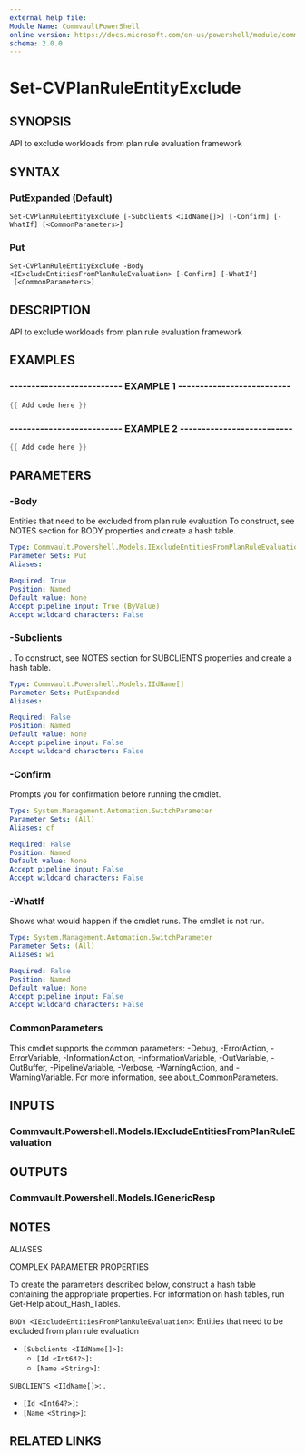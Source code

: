 ```yaml
---
external help file:
Module Name: CommvaultPowerShell
online version: https://docs.microsoft.com/en-us/powershell/module/commvaultpowershell/set-cvplanruleentityexclude
schema: 2.0.0
---
```


# Set-CVPlanRuleEntityExclude

## SYNOPSIS
API to exclude workloads from plan rule evaluation framework

## SYNTAX

### PutExpanded (Default)
```
Set-CVPlanRuleEntityExclude [-Subclients <IIdName[]>] [-Confirm] [-WhatIf] [<CommonParameters>]
```

### Put
```
Set-CVPlanRuleEntityExclude -Body <IExcludeEntitiesFromPlanRuleEvaluation> [-Confirm] [-WhatIf]
 [<CommonParameters>]
```

## DESCRIPTION
API to exclude workloads from plan rule evaluation framework

## EXAMPLES

### -------------------------- EXAMPLE 1 --------------------------
```powershell
{{ Add code here }}
```



### -------------------------- EXAMPLE 2 --------------------------
```powershell
{{ Add code here }}
```



## PARAMETERS

### -Body
Entities that need to be excluded from plan rule evaluation
To construct, see NOTES section for BODY properties and create a hash table.

```yaml
Type: Commvault.Powershell.Models.IExcludeEntitiesFromPlanRuleEvaluation
Parameter Sets: Put
Aliases:

Required: True
Position: Named
Default value: None
Accept pipeline input: True (ByValue)
Accept wildcard characters: False
```

### -Subclients
.
To construct, see NOTES section for SUBCLIENTS properties and create a hash table.

```yaml
Type: Commvault.Powershell.Models.IIdName[]
Parameter Sets: PutExpanded
Aliases:

Required: False
Position: Named
Default value: None
Accept pipeline input: False
Accept wildcard characters: False
```

### -Confirm
Prompts you for confirmation before running the cmdlet.

```yaml
Type: System.Management.Automation.SwitchParameter
Parameter Sets: (All)
Aliases: cf

Required: False
Position: Named
Default value: None
Accept pipeline input: False
Accept wildcard characters: False
```

### -WhatIf
Shows what would happen if the cmdlet runs.
The cmdlet is not run.

```yaml
Type: System.Management.Automation.SwitchParameter
Parameter Sets: (All)
Aliases: wi

Required: False
Position: Named
Default value: None
Accept pipeline input: False
Accept wildcard characters: False
```

### CommonParameters
This cmdlet supports the common parameters: -Debug, -ErrorAction, -ErrorVariable, -InformationAction, -InformationVariable, -OutVariable, -OutBuffer, -PipelineVariable, -Verbose, -WarningAction, and -WarningVariable. For more information, see [about_CommonParameters](http://go.microsoft.com/fwlink/?LinkID=113216).

## INPUTS

### Commvault.Powershell.Models.IExcludeEntitiesFromPlanRuleEvaluation

## OUTPUTS

### Commvault.Powershell.Models.IGenericResp

## NOTES

ALIASES

COMPLEX PARAMETER PROPERTIES

To create the parameters described below, construct a hash table containing the appropriate properties. For information on hash tables, run Get-Help about_Hash_Tables.


`BODY <IExcludeEntitiesFromPlanRuleEvaluation>`: Entities that need to be excluded from plan rule evaluation
  - `[Subclients <IIdName[]>]`: 
    - `[Id <Int64?>]`: 
    - `[Name <String>]`: 

`SUBCLIENTS <IIdName[]>`: .
  - `[Id <Int64?>]`: 
  - `[Name <String>]`: 

## RELATED LINKS

